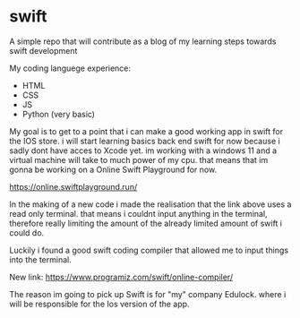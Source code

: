 # swift
A simple repo that will contribute as a blog of my learning steps towards swift development

My coding languege experience:
-  HTML
-  CSS
-  JS
-  Python (very basic)

My goal is to get to a point that i can make a good working app in swift for the IOS store. i will start learning basics back end swift for now because i sadly dont have acces to Xcode yet. im working with a windows 11 and a virtual machine will take to much power of my cpu. that means that im gonna be working on a Online Swift Playground for now.

https://online.swiftplayground.run/

In the making of a new code i made the realisation that the link above uses a read only terminal. that means i couldnt input anything in the terminal, therefore really limiting the amount of the already limited amount of swift i could do.

Luckily i found a good swift coding compiler that allowed me to input things into the terminal.

New link: https://www.programiz.com/swift/online-compiler/

The reason im going to pick up Swift is for "my" company Edulock. where i will be responsible for the Ios version of the app.
